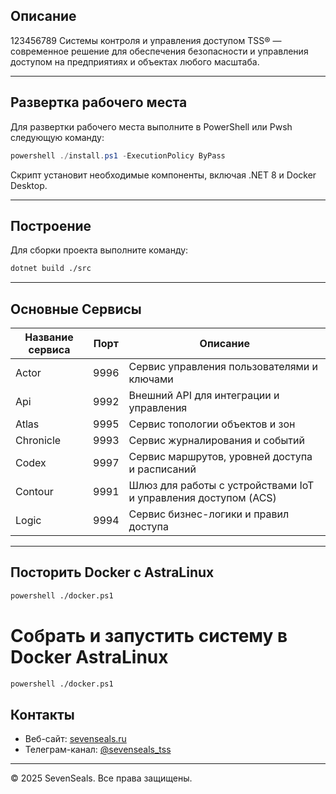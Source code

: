 ## Описание
123456789
Системы контроля и управления доступом TSS® — современное решение для обеспечения безопасности и управления доступом на предприятиях и объектах любого масштаба.

---

## Развертка рабочего места

Для развертки рабочего места выполните в PowerShell или Pwsh следующую команду:

```powershell
powershell ./install.ps1 -ExecutionPolicy ByPass
```

Скрипт установит необходимые компоненты, включая .NET 8 и Docker Desktop.

---

## Построение

Для сборки проекта выполните команду:

```bash
dotnet build ./src
```

---

## Основные Сервисы

| Название сервиса | Порт | Описание |
|------------------|------|----------|
| Actor            | 9996 | Сервис управления пользователями и ключами |
| Api              | 9992 | Внешний API для интеграции и управления |
| Atlas            | 9995 | Сервис топологии объектов и зон |
| Chronicle        | 9993 | Сервис журналирования и событий |
| Codex            | 9997 | Сервис маршрутов, уровней доступа и расписаний |
| Contour          | 9991 | Шлюз для работы с устройствами IoT и управления доступом (ACS) |
| Logic            | 9994 | Сервис бизнес-логики и правил доступа |

---

## Посторить Docker с AstraLinux

```bash
powershell ./docker.ps1
```

# Собрать и запустить систему в Docker AstraLinux

```bash
powershell ./docker.ps1
```


## Контакты

- Веб-сайт: [sevenseals.ru](https://sevenseals.ru)
- Телеграм-канал: [@sevenseals_tss](https://t.me/sevenseals_tss)

---

© 2025 SevenSeals. Все права защищены.